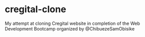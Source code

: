 # cregital-clone
My attempt at cloning Cregital website in completion of the Web Development Bootcamp organized by @ChibuezeSamObisike
